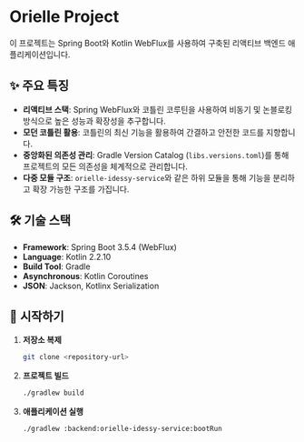 # Orielle Project

이 프로젝트는 Spring Boot와 Kotlin WebFlux를 사용하여 구축된 리액티브 백엔드 애플리케이션입니다.

## ✨ 주요 특징

- **리액티브 스택**: Spring WebFlux와 코틀린 코루틴을 사용하여 비동기 및 논블로킹 방식으로 높은 성능과 확장성을 추구합니다.
- **모던 코틀린 활용**: 코틀린의 최신 기능을 활용하여 간결하고 안전한 코드를 지향합니다.
- **중앙화된 의존성 관리**: Gradle Version Catalog (`libs.versions.toml`)를 통해 프로젝트의 모든 의존성을 체계적으로 관리합니다.
- **다중 모듈 구조**: `orielle-idessy-service`와 같은 하위 모듈을 통해 기능을 분리하고 확장 가능한 구조를 가집니다.

## 🛠️ 기술 스택

- **Framework**: Spring Boot 3.5.4 (WebFlux)
- **Language**: Kotlin 2.2.10
- **Build Tool**: Gradle
- **Asynchronous**: Kotlin Coroutines
- **JSON**: Jackson, Kotlinx Serialization

## 🚀 시작하기

1.  **저장소 복제**

    ```bash
    git clone <repository-url>
    ```

2.  **프로젝트 빌드**

    ```bash
    ./gradlew build
    ```

3.  **애플리케이션 실행**

    ```bash
    ./gradlew :backend:orielle-idessy-service:bootRun
    ```
